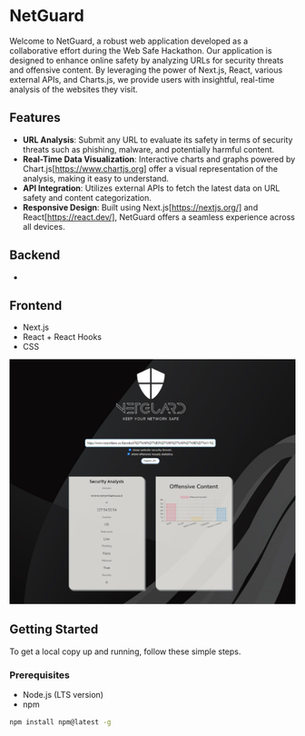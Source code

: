 
# NetGuard

Welcome to NetGuard, a robust web application developed as a collaborative effort during the Web Safe Hackathon. Our application is designed to enhance online safety by analyzing URLs for security threats and offensive content. By leveraging the power of Next.js, React, various external APIs, and Charts.js, we provide users with insightful, real-time analysis of the websites they visit.

## Features

- **URL Analysis**: Submit any URL to evaluate its safety in terms of security threats such as phishing, malware, and potentially harmful content.
- **Real-Time Data Visualization**: Interactive charts and graphs powered by Chart.js[https://www.chartjs.org] offer a visual representation of the analysis, making it easy to understand.
- **API Integration**: Utilizes external APIs to fetch the latest data on URL safety and content categorization.
- **Responsive Design**: Built using Next.js[https://nextjs.org/] and React[https://react.dev/], NetGuard offers a seamless experience across all devices.

## Backend
* 

## Frontend
* Next.js
* React + React Hooks
* CSS


<img width="944" alt="netGuard" src="https://github.com/GalMiles/NetGuard/blob/main/public/screen2.png">

## Getting Started

To get a local copy up and running, follow these simple steps.

### Prerequisites

- Node.js (LTS version)
- npm
```bash
npm install npm@latest -g















